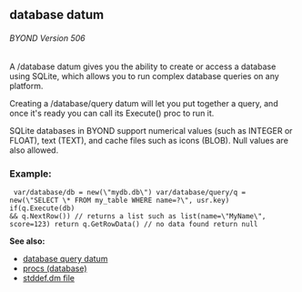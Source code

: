 ## database datum 
###### BYOND Version 506


A /database datum gives you the ability to create or access a
database using SQLite, which allows you to run complex database queries
on any platform. 

Creating a /database/query datum will let you
put together a query, and once it\'s ready you can call its Execute()
proc to run it. 

SQLite databases in BYOND support numerical
values (such as INTEGER or FLOAT), text (TEXT), and cache files such as
icons (BLOB). Null values are also allowed.
### Example:

```
 var/database/db = new(\"mydb.db\") var/database/query/q =
new(\"SELECT \* FROM my_table WHERE name=?\", usr.key) if(q.Execute(db)
&& q.NextRow()) // returns a list such as list(name=\"MyName\",
score=123) return q.GetRowData() // no data found return null 
```


**See also:**
+   [database query datum](/ref/database/query.md) 
+   [procs (database)](/ref/database/proc.md) 
+   [stddef.dm file](/ref/%7B%7Bappendix%7D%7D/stddef%2edm.md) 